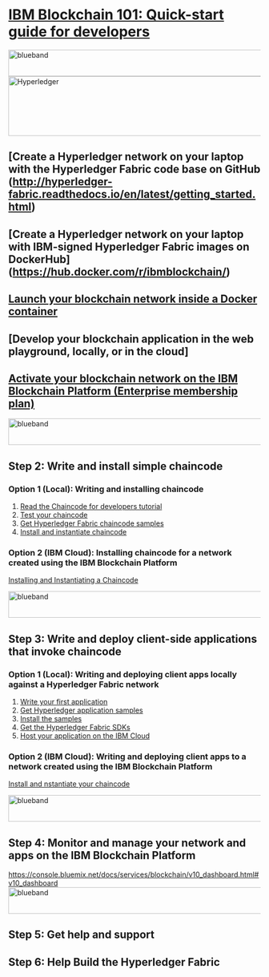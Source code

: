 # [IBM Blockchain 101: Quick-start guide for developers](https://www.ibm.com/developerworks/cloud/library/cl-ibm-blockchain-101-quick-start-guide-for-developers-bluemix-trs/index.html)

<img src="https://farm5.staticflickr.com/4503/37148677233_71edc5a37b_o.png" width="1041" height="53" alt="blueband">

<img src="https://farm5.staticflickr.com/4466/37215863804_30d3593d56_z.jpg" width="550" height="119" alt="Hyperledger">

## [Create a Hyperledger network on your laptop with the Hyperledger Fabric code base on GitHub (http://hyperledger-fabric.readthedocs.io/en/latest/getting_started.html)

## [Create a Hyperledger network on your laptop with IBM-signed Hyperledger Fabric images on DockerHub] (https://hub.docker.com/r/ibmblockchain/)

## [Launch your blockchain network inside a Docker container]()

## [Develop your blockchain application in the web playground, locally, or in the cloud]

## [Activate your blockchain network on the IBM Blockchain Platform (Enterprise membership plan)](https://console.bluemix.net/catalog/services/blockchain?cm_sp=dw-bluemix-_-cl-ibm-blockchain-101-quick-start-guide-for-developers-bluemix-trs-_-article)

<img src="https://farm5.staticflickr.com/4503/37148677233_71edc5a37b_o.png" width="1041" height="53" alt="blueband">

## Step 2: Write and install simple chaincode
### Option 1 (Local): Writing and installing chaincode

1. [Read the Chaincode for developers tutorial](http://hyperledger-fabric.readthedocs.io/en/latest/chaincode4ade.html) 
2. [Test your chaincode](http://hyperledger-fabric.readthedocs.io/en/latest/chaincode4ade.html#testing-new-chaincode)
3. [Get Hyperledger Fabric chaincode samples](https://github.com/hyperledger/fabric-samples/tree/master/chaincode)
4. [Install and instantiate chaincode](http://hyperledger-fabric.readthedocs.io/en/latest/chaincode4noah.html)

### Option 2 (IBM Cloud): Installing chaincode for a network created using the IBM Blockchain Platform

[Installing and Instantiating a Chaincode](https://console.bluemix.net/docs/services/blockchain/howto/install_instantiate_chaincode.html#installing-and-instantiating-a-chaincode)

<img src="https://farm5.staticflickr.com/4503/37148677233_71edc5a37b_o.png" width="1041" height="53" alt="blueband">

## Step 3: Write and deploy client-side applications that invoke chaincode
### Option 1 (Local): Writing and deploying client apps locally against a Hyperledger Fabric network

1. [Write your first application](http://hyperledger-fabric.readthedocs.io/en/latest/write_first_app.html)
2. [Get Hyperledger application samples](https://github.com/hyperledger/fabric-samples)
3. [Install the samples](http://hyperledger-fabric.readthedocs.io/en/latest/samples.html)
4. [Get the Hyperledger Fabric SDKs](http://hyperledger-fabric.readthedocs.io/en/latest/fabric-sdks.html)
5. [Host your application on the IBM Cloud](https://console.bluemix.net/docs/services/blockchain/v10_application.html#hosting-applications?cm_sp=dw-bluemix-_-cl-ibm-blockchain-101-quick-start-guide-for-developers-bluemix-trs-_-article)

### Option 2 (IBM Cloud): Writing and deploying client apps to a network created using the IBM Blockchain Platform
[Install and nstantiate your chaincode](https://console.bluemix.net/docs/services/blockchain/howto/install_instantiate_chaincode.html#installing-and-instantiating-a-chaincode)

<img src="https://farm5.staticflickr.com/4503/37148677233_71edc5a37b_o.png" width="1041" height="53" alt="blueband">

## Step 4: Monitor and manage your network and apps on the IBM Blockchain Platform
https://console.bluemix.net/docs/services/blockchain/v10_dashboard.html#v10_dashboard
<img src="https://farm5.staticflickr.com/4503/37148677233_71edc5a37b_o.png" width="1041" height="53" alt="blueband">

## Step 5: Get help and support

## Step 6: Help Build the Hyperledger Fabric

